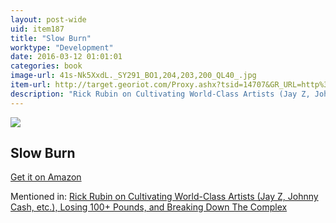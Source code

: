 ```yaml
---
layout: post-wide
uid: item187
title: "Slow Burn"
worktype: "Development"
date: 2016-03-12 01:01:01
categories: book
image-url: 41s-Nk5XxdL._SY291_BO1,204,203,200_QL40_.jpg
item-url: http://target.georiot.com/Proxy.ashx?tsid=14707&GR_URL=http%3A%2F%2Fwww.amazon.com%2FSlow-Burn-Faster-Exercising-Slower%2Fdp%2F0062736744%2F
description: "Rick Rubin on Cultivating World-Class Artists (Jay Z, Johnny Cash, etc.), Losing 100+ Pounds, and Breaking Down The Complex"
---
```

<a href="http://target.georiot.com/Proxy.ashx?tsid=14707&GR_URL=http%3A%2F%2Fwww.amazon.com%2FSlow-Burn-Faster-Exercising-Slower%2Fdp%2F0062736744%2F" target="blank"><img src="../../../../img/thumbs/41s-Nk5XxdL._SY291_BO1,204,203,200_QL40_.jpg" class="prod-img"></a>
<h2>Slow Burn</h2>
<p><a href="http://target.georiot.com/Proxy.ashx?tsid=14707&GR_URL=http%3A%2F%2Fwww.amazon.com%2FSlow-Burn-Faster-Exercising-Slower%2Fdp%2F0062736744%2F" target="blank">Get it on Amazon</a><p>
<p>Mentioned in: <a href="http://fourhourworkweek.com/2015/05/15/rick-rubin/" target="blank">Rick Rubin on Cultivating World-Class Artists (Jay Z, Johnny Cash, etc.), Losing 100+ Pounds, and Breaking Down The Complex</a></p>
